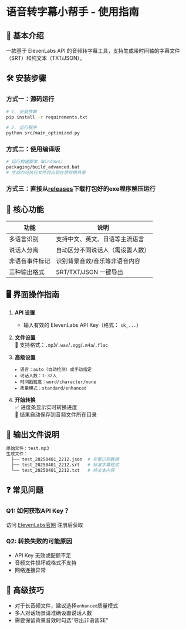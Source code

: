 # 语音转字幕小帮手 - 使用指南

## 📌 基本介绍
一款基于 ElevenLabs API 的音频转字幕工具，支持生成带时间轴的字幕文件（SRT）和纯文本（TXT/JSON）。

## 🛠️ 安装步骤

### 方式一：源码运行
```bash
# 1. 安装依赖
pip install -r requirements.txt

# 2. 运行程序
python src/main_optimized.py
```

### 方式二：使用编译版

```bash
# 运行构建脚本（Windows）
packaging/build_advanced.bat
# 生成的可执行文件将出现在项目根目录
```

### 方式三：直接从[releases](https://github.com/fuxiaomoke/yuriyakuki/releases)下载打包好的exe程序解压运行


## 🎯 核心功能

| 功能           | 说明                             |
| -------------- | -------------------------------- |
| 多语言识别     | 支持中文、英文、日语等主流语言   |
| 说话人分离     | 自动区分不同说话人（需设置人数） |
| 非语音事件标记 | 识别背景音效/音乐等非语音内容    |
| 三种输出格式   | SRT/TXT/JSON 一键导出            |

## 🖥️ 界面操作指南
1. **API 设置**  
   - 输入有效的 ElevenLabs API Key（格式： `sk_...`）

2. **文件设置**  
   📂 支持格式：`.mp3`/`.wav`/`.ogg`/`.m4a`/`.flac`

3. **高级设置**  
   ```
   ▸ 语言：auto（自动检测）或手动指定  
   ▸ 说话人数：1-32人  
   ▸ 时间戳粒度：word/character/none  
   ▸ 质量模式：standard/enhanced  
   ```

4. **开始转换**  
   ✅ 进度条显示实时转换进度  
   💾 结果自动保存到音频文件所在目录

## 📂 输出文件说明
```bash
原始文件：test.mp3
生成文件：
  ├── test_20250401_2212.json  # 完整识别数据
  ├── test_20250401_2212.srt   # 标准字幕格式
  └── test_20250401_2212.txt   # 纯文本内容
```

## ❓ 常见问题
### Q1: 如何获取API Key？
访问 [ElevenLabs官网](https://elevenlabs.io/) 注册后获取

### Q2: 转换失败的可能原因
- API Key 无效或配额不足
- 音频文件损坏或格式不支持
- 网络连接异常

## 🚀 高级技巧
- 对于长音频文件，建议选择`enhanced`质量模式
- 多人对话场景请准确设置说话人数
- 需要保留背景音效时勾选"导出非语音SE"
